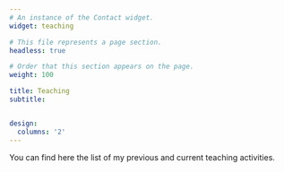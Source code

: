 ```yaml
---
# An instance of the Contact widget.
widget: teaching

# This file represents a page section.
headless: true

# Order that this section appears on the page.
weight: 100

title: Teaching
subtitle:


design:
  columns: '2'
---
```


You can find here the list of my previous and current teaching activities.
